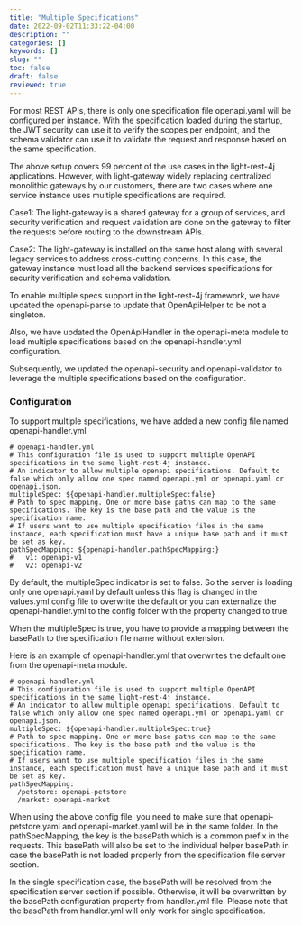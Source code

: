 ```yaml
---
title: "Multiple Specifications"
date: 2022-09-02T11:33:22-04:00
description: ""
categories: []
keywords: []
slug: ""
toc: false
draft: false
reviewed: true
---
```


For most REST APIs, there is only one specification file openapi.yaml will be configured per instance. With the specification loaded during the startup,  the JWT security can use it to verify the scopes per endpoint, and the schema validator can use it to validate the request and response based on the same specification. 

The above setup covers 99 percent of the use cases in the light-rest-4j applications. However, with light-gateway widely replacing centralized monolithic gateways by our customers, there are two cases where one service instance uses multiple specifications are required.

Case1: The light-gateway is a shared gateway for a group of services, and security verification and request validation are done on the gateway to filter the requests before routing to the downstream APIs. 

Case2: The light-gateway is installed on the same host along with several legacy services to address cross-cutting concerns. In this case, the gateway instance must load all the backend services specifications for security verification and schema validation. 

To enable multiple specs support in the light-rest-4j framework, we have updated the openapi-parse to update that OpenApiHelper to be not a singleton. 

Also, we have updated the OpenApiHandler in the openapi-meta module to load multiple specifications based on the openapi-handler.yml configuration. 

Subsequently, we updated the openapi-security and openapi-validator to leverage the multiple specifications based on the configuration. 


### Configuration

To support multiple specifications, we have added a new config file named openapi-handler.yml

```
# openapi-handler.yml
# This configuration file is used to support multiple OpenAPI specifications in the same light-rest-4j instance.
# An indicator to allow multiple openapi specifications. Default to false which only allow one spec named openapi.yml or openapi.yaml or openapi.json.
multipleSpec: ${openapi-handler.multipleSpec:false}
# Path to spec mapping. One or more base paths can map to the same specifications. The key is the base path and the value is the specification name.
# If users want to use multiple specification files in the same instance, each specification must have a unique base path and it must be set as key.
pathSpecMapping: ${openapi-handler.pathSpecMapping:}
#   v1: openapi-v1
#   v2: openapi-v2

```

By default, the multipleSpec indicator is set to false. So the server is loading only one openapi.yaml by default unless this flag is changed in the values.yml config file to overwrite the default or you can externalize the openapi-handler.yml to the config folder with the property changed to true. 

When the multipleSpec is true, you have to provide a mapping between the basePath to the specification file name without extension. 

Here is an example of openapi-handler.yml that overwrites the default one from the openapi-meta module.

```
# openapi-handler.yml
# This configuration file is used to support multiple OpenAPI specifications in the same light-rest-4j instance.
# An indicator to allow multiple openapi specifications. Default to false which only allow one spec named openapi.yml or openapi.yaml or openapi.json.
multipleSpec: ${openapi-handler.multipleSpec:true}
# Path to spec mapping. One or more base paths can map to the same specifications. The key is the base path and the value is the specification name.
# If users want to use multiple specification files in the same instance, each specification must have a unique base path and it must be set as key.
pathSpecMapping:
  /petstore: openapi-petstore
  /market: openapi-market
```

When using the above config file, you need to make sure that openapi-petstore.yaml and openapi-market.yaml will be in the same folder. In the pathSpecMapping, the key is the basePath which is a common prefix in the requests. This basePath will also be set to the individual helper basePath in case the basePath is not loaded properly from the specification file server section. 

In the single specification case, the basePath will be resolved from the specification server section if possible. Otherwise, it will be overwritten by the basePath configuration property from handler.yml file. Please note that the basePath from handler.yml will only work for single specification. 







